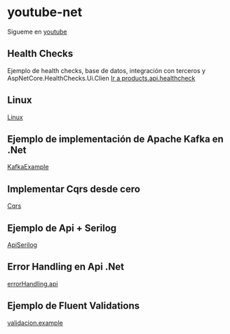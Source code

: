 # youtube-net
Sigueme en [youtube](https://www.youtube.com/@CambaCodeLabs/)

## Health Checks
Ejemplo de health checks, base de datos, integración con terceros y AspNetCore.HealthChecks.Ui.Clien
[Ir a products.api.healthcheck](products.api.healthcheck/)

## Linux
[Linux](Linux/)


## Ejemplo de implementación de Apache Kafka en .Net 
[KafkaExample](KafkaExample/)

## Implementar Cqrs desde cero
[Cqrs](cqrs.api/)

## Ejemplo de Api + Serilog
[ApiSerilog](ApiSerilog/)

## Error Handling en Api .Net
[errorHandling.api](errorHandling.api/)

## Ejemplo de Fluent Validations
[validacion.example](validacion.example/)